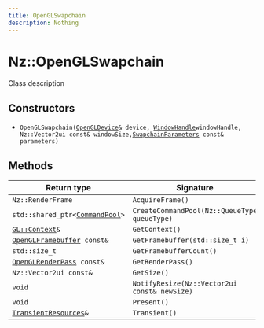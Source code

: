 ```yaml
---
title: OpenGLSwapchain
description: Nothing
---
```


# Nz::OpenGLSwapchain

Class description

## Constructors

- `OpenGLSwapchain(`[`OpenGLDevice`](documentation/generated/OpenGLRenderer/OpenGLDevice.md)`& device, `[`WindowHandle`](documentation/generated/Platform/WindowHandle.md)` windowHandle, Nz::Vector2ui const& windowSize, `[`SwapchainParameters`](documentation/generated/Renderer/SwapchainParameters.md)` const& parameters)`

## Methods

| Return type | Signature |
| ----------- | --------- |
| `Nz::RenderFrame` | `AcquireFrame()` |
| `std::shared_ptr<`[`CommandPool`](documentation/generated/Renderer/CommandPool.md)`>` | `CreateCommandPool(Nz::QueueType queueType)` |
| [`GL::Context`](documentation/generated/OpenGLRenderer/GL.Context.md)`&` | `GetContext()` |
| [`OpenGLFramebuffer`](documentation/generated/OpenGLRenderer/OpenGLFramebuffer.md)` const&` | `GetFramebuffer(std::size_t i)` |
| `std::size_t` | `GetFramebufferCount()` |
| [`OpenGLRenderPass`](documentation/generated/OpenGLRenderer/OpenGLRenderPass.md)` const&` | `GetRenderPass()` |
| `Nz::Vector2ui const&` | `GetSize()` |
| `void` | `NotifyResize(Nz::Vector2ui const& newSize)` |
| `void` | `Present()` |
| [`TransientResources`](documentation/generated/Renderer/TransientResources.md)`&` | `Transient()` |
